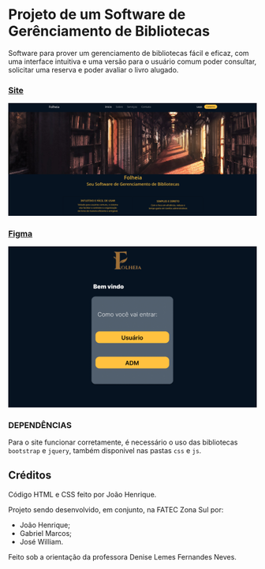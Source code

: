 # Projeto de um Software de Gerênciamento de Bibliotecas

Software para prover um gerenciamento de bibliotecas fácil e eficaz, com uma interface intuitiva e uma versão para o usuário comum poder consultar, solicitar uma reserva e poder avaliar o livro alugado.

### [Site](https://joaohenriquebr.github.io/Folheia/)

![Site](https://raw.githubusercontent.com/JoaoHenriqueBR/Folheia/main/img/Page.png)

### [Figma](https://www.figma.com/proto/0MLSacVkC2iXO8IWA1Gwwg/Projeto-Engenharia-de-Software-II?node-id=30-3&starting-point-node-id=30%3A3&hide-ui=1&t=coRoT4RUw3UCqEfn-8)

![Figma](https://raw.githubusercontent.com/JoaoHenriqueBR/Folheia/main/img/Project.png)

### DEPENDÊNCIAS

Para o site funcionar corretamente, é necessário o uso das bibliotecas `bootstrap` e `jquery`, também disponivel nas pastas `css` e `js`.

## Créditos

Código HTML e CSS feito por João Henrique.

Projeto sendo desenvolvido, em conjunto, na FATEC Zona Sul por:

- João Henrique;
- Gabriel Marcos;
- José William.

Feito sob a orientação da professora Denise Lemes Fernandes Neves.


